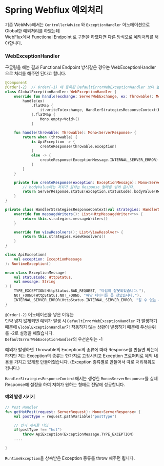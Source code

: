 # Spring Webflux 예외처리

기존 WebMvc에서는 `ControllerAdvice` 와 `ExceptionHandler` 어노테이션으로\
Global한 예외처리를 하였는데\
WebFlux에서 Functional Endpoint 로 구현을 하였다면 다른 방식으로 예외처리를 해야합니다.

### WebExceptionHandler <a href="#webexceptionhandler" id="webexceptionhandler"></a>

구글링을 해본 결과 Functional Endpoint 방식같은 경우는 WebExceptionHandler 으로 처리를 해주면 된다고 합니다.

```kotlin
@Component
@Order(-2)  // Order(-1) 에 등록된 DefaultErrorWebExceptionHandler 보다 높은 우선순위를 부여하기 위함.
class GlobalExceptionHandler: WebExceptionHandler {
    override fun handle(exchange: ServerWebExchange, ex: Throwable): Mono<Void> =
        handle(ex)
            .flatMap {
                it.writeTo(exchange, HandlerStrategiesResponseContext(HandlerStrategies.withDefaults()))
            }.flatMap {
                Mono.empty<Void>()
            }

    fun handle(throwable: Throwable): Mono<ServerResponse> {
        return when (throwable) {
            is ApiException -> {
                createResponse(throwable.exception)
            }
            else -> {
                createResponse(ExceptionMessage.INTERNAL_SERVER_ERROR)
            }
        }
    }

    private fun createResponse(exception: ExceptionMessage): Mono<ServerResponse> {
    	// bodyValue에는 저희가 원하는 Response 형태를 넣어 줍시다.  
        return ServerResponse.status(exception.statusCode).bodyValue(Response(exception.message, null))
    }
}

private class HandlerStrategiesResponseContext(val strategies: HandlerStrategies) : ServerResponse.Context {
    override fun messageWriters(): List<HttpMessageWriter<*>> {
        return this.strategies.messageWriters()
    }

    override fun viewResolvers(): List<ViewResolver> {
        return this.strategies.viewResolvers()
    }
}
```

```kotlin
class ApiException(
    val exception: ExceptionMessage
): RuntimeException()
```

```kotlin
enum class ExceptionMessage(
    val statusCode: HttpStatus,
    val message: String
) {
    TYPE_EXCEPTION(HttpStatus.BAD_REQUEST, "타입이 잘못되었습니다."),
    NOT_FOUND(HttpStatus.NOT_FOUND, "해당 데이터를 못 찾았습니다."),
    INTERNAL_SERVER_ERROR(HttpStatus.INTERNAL_SERVER_ERROR, "알 수 없는 서버 에러입니다.")
}
```

`@Order(-2)` 어노테이션을 넣은 이유는\
만약 넣지 않게되면 예외가 발생 시 `DefaultErrorWebExceptionHandler` 가 발생하기때문에 `GlobalExceptionHandler`가 작동하지 않는 상황이 발생하기 때문에 우선순위를 -2로 설정을 해줬습니다.\
`DefaultErrorWebExceptionHandler`의 우선순위는 -1

예외가 발생하면 Throwable의 Exception의 종류에 따라 Response를 만들면 되는데\
하지만 저는 Exception의 종류는 한가지로 고정시키고 Exception 프로퍼티로 예외 내용을 가지고 있게끔 만들어줬습니다. (Exception 종류별로 만들어서 따로 처리해줘도 됩니다.)

`HandlerStrategiesResponseContext`에서는 생성한 `Mono<ServerResponse>`를 실제 Response에 설정을 하여 저희가 원하는 형태로 전달에 성공합니다.

#### 예외 발생 시키기 <a href="#undefined" id="undefined"></a>

```kotlin
// Post Handler
fun getHotPost(request: ServerRequest): Mono<ServerResponse> {
	val postType = request.pathVariable("postType")

	// 인기 게시물 타입
	if(postType !== "hot")
		throw ApiException(ExceptionMessage.TYPE_EXCEPTION)
	....
    
}
```

`RuntimeException`을 상속받은 Exception 종류를 throw 해주면 됩니다.
